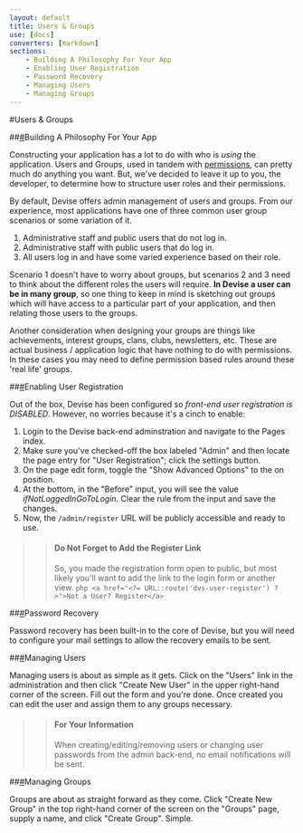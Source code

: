 ```yaml
---
layout: default
title: Users & Groups
use: [docs]
converters: [markdown]
sections:
    - Building A Philosophy For Your App
    - Enabling User Registration
    - Password Recovery
    - Managing Users
    - Managing Groups
---
```


#Users &amp; Groups

##<a name="building-a-philosophy-for-your-app" class="ia"></a>[#](#building-a-philosophy-for-your-app)Building A Philosophy For Your App

Constructing your application has a lot to do with who is _using_ the application. Users and Groups, used in tandem with <a href="{{ site.url }}/docs/8-permissions">permissions</a>, can pretty much do anything you want. But, we've decided to leave it up to you, the developer, to determine how to structure user roles and their permissions.

By default, Devise offers admin management of users and groups. From our experience, most applications have one of three common user group scenarios or some variation of it.

1. Administrative staff and public users that do not log in.
2. Administrative staff with public users that do log in.
3. All users log in and have some varied experience based on their role.

Scenario 1 doesn't have to worry about groups, but scenarios 2 and 3 need to think about the different roles the users will require. **In Devise a user can be in many group**, so one thing to keep in mind is sketching out groups which will have access to a particular part of your application, and then relating those users to the groups.

Another consideration when designing your groups are things like achievements, interest groups, clans, clubs, newsletters, etc. These are actual business / application logic that have nothing to do with permissions. In these cases you may need to define permission based rules around these 'real life' groups.


##<a name="enabling-user-registration" class="ia"></a>[#](#enabling-user-registration)Enabling User Registration

Out of the box, Devise has been configured so *front-end user registration is DISABLED*. However, no worries because it's a cinch to enable:

1. Login to the Devise back-end adminstration and navigate to the Pages index.
2. Make sure you've checked-off the box labeled "Admin" and then locate the page entry for "User Registration"; click the settings button.
3. On the page edit form, toggle the "Show Advanced Options" to the on position.
4. At the bottom, in the "Before" input, you will see the value *ifNotLoggedInGoToLogin*. Clear the rule from the input and save the changes.
5. Now, the ```/admin/register``` URL will be publicly accessible and ready to use.

>> #### Do Not Forget to Add the Register Link
>> So, you made the registration form open to public, but most likely you'll want to add the link to the login form or another view.
>> ```php <a href="<?= URL::route('dvs-user-register') ?>">Not a User? Register</a>```

##<a name="password-recovery" class="ia"></a>[#](#password-recovery)Password Recovery

Password recovery has been built-in to the core of Devise, but you will need to configure your mail settings to allow the recovery emails to be sent.

##<a name="managing-users" class="ia"></a>[#](#managing-users)Managing Users

Managing users is about as simple as it gets. Click on the "Users" link in the administration and then click "Create New User" in the upper right-hand corner of the screen. Fill out the form and you're done. Once created you can edit the user and assign them to any groups necessary.

>> #### For Your Information
>> When creating/editing/removing users or changing user passwords from the admin back-end, no email notifications will be sent.


##<a name="managing-groups" class="ia"></a>[#](#managing-groups)Managing Groups

Groups are about as straight forward as they come. Click "Create New Group" in the top right-hand corner of the screen on the "Groups" page, supply a name, and click "Create Group". Simple.